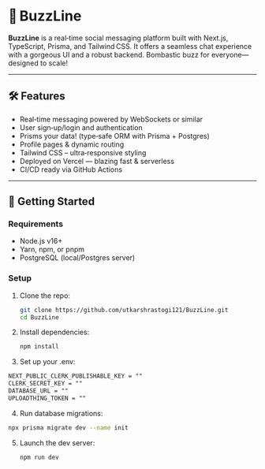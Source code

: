 # 💬 BuzzLine

**BuzzLine** is a real‑time social messaging platform built with Next.js, TypeScript, Prisma, and Tailwind CSS. It offers a seamless chat experience with a gorgeous UI and a robust backend. Bombastic buzz for everyone—designed to scale!

---

## 🛠 Features

- Real‑time messaging powered by WebSockets or similar
- User sign‑up/login and authentication
- Prisms your data! (type‑safe ORM with Prisma + Postgres)
- Profile pages & dynamic routing
- Tailwind CSS – ultra‑responsive styling
- Deployed on Vercel — blazing fast & serverless
- CI/CD ready via GitHub Actions

---

## 🚀 Getting Started

### Requirements

- Node.js v16+  
- Yarn, npm, or pnpm  
- PostgreSQL (local/Postgres server)

### Setup

1. Clone the repo:
   ```bash
   git clone https://github.com/utkarshrastogi121/BuzzLine.git
   cd BuzzLine
    ```
2. Install dependencies:
   ```bash
   npm install
    ```
3. Set up your .env:
  ```txt
  NEXT_PUBLIC_CLERK_PUBLISHABLE_KEY = ""
  CLERK_SECRET_KEY = ""
  DATABASE_URL = ""
  UPLOADTHING_TOKEN = ""
   ```
4. Run database migrations:
  ```bash
  npx prisma migrate dev --name init
  ```
5. Launch the dev server:
   ```bash
   npm run dev
  ```
